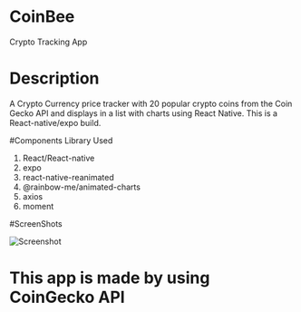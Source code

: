 # CoinBee
Crypto Tracking App 

# Description

A Crypto Currency price tracker with 20 popular crypto coins from the Coin Gecko API and displays in a list with charts using React Native.
This is a React-native/expo build.

#Components Library Used
1. React/React-native
2. expo
3. react-native-reanimated
4. @rainbow-me/animated-charts
5. axios
6. moment


#ScreenShots

![Screenshot](https://user-images.githubusercontent.com/31533988/144720481-cae1c1b0-e8fd-438d-a7b5-2ac56b5dcf6a.png)


# This app is made by using CoinGecko API
